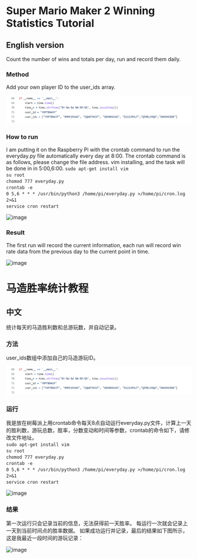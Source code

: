 # Super Mario Maker 2 Winning Statistics Tutorial
## English version
Count the number of wins and totals per day, run and record them daily.

### Method
Add your own player ID to the user_ids array.  

![image](./user_id.png)

### How to run
I am putting it on the Raspberry Pi with the crontab command to run the everyday.py file automatically every day at 8:00. The crontab command is as follows, please change the file address. 
vim installing, and the task will be done in in 5:00,6:00.
```sudo apt-get install vim```  
```su root```  
```chomod 777 everyday.py```  
```crontab -e```  
```0 5,6 * * * /usr/bin/python3 /home/pi/everyday.py >/home/pi/cron.log 2>&1```  
```service cron restart```  


![image](./crontab.png)
### Result
The first run will record the current information, each run will record win rate data from the previous day to the current point in time.

![image](./Panzi.png)



# 马造胜率统计教程
## 中文
统计每天的马造胜利数和总游玩数，并自动记录。

### 方法
user_ids数组中添加自己的马造游玩ID。  

![image](./user_id.png)

### 运行
我是放在树莓派上用crontab命令每天8点自动运行everyday.py文件，计算上一天的胜利数，游玩总数，胜率，分数变动和时间等参数，crontab的命令如下，请修改文件地址。  
```sudo apt-get install vim```  
```su root```  
```chomod 777 everyday.py```  
```crontab -e```  
```0 5,6 * * * /usr/bin/python3 /home/pi/everyday.py >/home/pi/cron.log 2>&1```  
```service cron restart``` 

![image](./crontab.png)
### 结果
第一次运行只会记录当前的信息，无法获得前一天胜率。
每运行一次就会记录上一天到当前时间点的胜率数据。
如果成功运行并记录，最后的结果如下图所示，这是我最近一段时间的游玩记录：  

![image](./Panzi.png)
